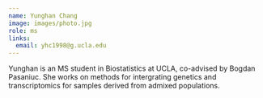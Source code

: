 ```yaml
---
name: Yunghan Chang
image: images/photo.jpg
role: ms
links:
  email: yhc1998@g.ucla.edu
---
```


Yunghan is an MS student in Biostatistics at UCLA, co-advised by Bogdan Pasaniuc. She works on methods for intergrating genetics and transcriptomics for samples derived from admixed populations.
